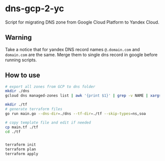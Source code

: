 # dns-gcp-2-yc

Script for migrating DNS zone from Google Cloud Platform to Yandex Cloud.

## Warning

Take a notice that for yandex DNS record names `@.domain.com` and `domain.com` are the same. Merge them to single dns record in google before running scripts.

## How to use

```bash
# export all zones from GCP to dns folder
mkdir ./dns
gcloud dns managed-zones list | awk '{print $1}' | grep -v NAME | xargs -n 1 -I% gcloud dns record-sets export ./dns/% --zone=%

mkdir ./tf
# generate terraform files
go run main.go --dns-dir=./dns --tf-dir=./tf --skip-types=ns,soa

# copy template file and edit if needed
cp main.tf ./tf
cd ./tf


terraform init
terraform plan
terraform apply

```
